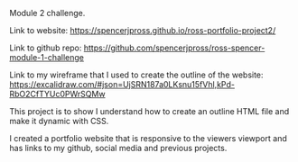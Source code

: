 Module 2 challenge. 

Link to website:  https://spencerjpross.github.io/ross-portfolio-project2/

Link to github repo: https://github.com/spencerjpross/ross-spencer-module-1-challenge

Link to my wireframe that I used to create the outline of the website: https://excalidraw.com/#json=UjSRN187a0LKsnu15fVhl,kPd-RbO2CfTYUc0PWrSQMw

This project is to show I understand how to create an outline HTML file and make it dynamic with CSS.  

I created a portfolio website that is responsive to the viewers viewport and has links to my github, social media and previous projects.
